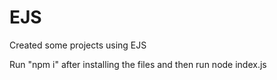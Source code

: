 # EJS
Created some projects using EJS

Run "npm i" after installing the files and then run node index.js 
